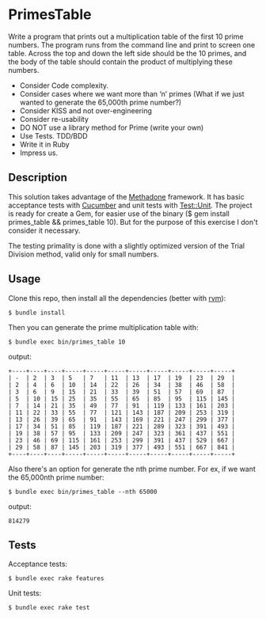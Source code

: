 # PrimesTable

Write a program that prints out a multiplication table of the first 10 prime numbers.
The program runs from the command line and print to screen one table. Across the top and down the left side
should be the 10 primes, and the body of the table should contain the product of multiplying these numbers.

- Consider Code complexity.
- Consider cases where we want more than ‘n’ primes (What if we just wanted to generate the 65,000th prime number?)
- Consider KISS and not over-engineering
- Consider re-usability
- DO NOT use a library method for Prime (write your own)
- Use Tests. TDD/BDD
- Write it in Ruby
- Impress us.

## Description

This solution takes advantage of the [Methadone](https://github.com/davetron5000/methadone) framework.
It has basic acceptance tests with [Cucumber](http://cukes.info) and unit tests with [Test::Unit](http://ruby-doc.org/stdlib-2.1.0/libdoc/test/unit/rdoc/Test/Unit.html). The project is ready for create a Gem,
for easier use of the binary ($ gem install primes_table && primes_table 10). But for the purpose of this exercise I don't consider it necessary.

The testing primality is done with a slightly optimized version of the Trial Division method, valid only for small numbers.

## Usage

Clone this repo, then install all the dependencies (better with [rvm](http://rvm.io)):

    $ bundle install

Then you can generate the prime multiplication table with:

    $ bundle exec bin/primes_table 10

output:

    +----+----+----+-----+-----+-----+-----+-----+-----+-----+-----+
    | -  | 2  | 3  | 5   | 7   | 11  | 13  | 17  | 19  | 23  | 29  |
    | 2  | 4  | 6  | 10  | 14  | 22  | 26  | 34  | 38  | 46  | 58  |
    | 3  | 6  | 9  | 15  | 21  | 33  | 39  | 51  | 57  | 69  | 87  |
    | 5  | 10 | 15 | 25  | 35  | 55  | 65  | 85  | 95  | 115 | 145 |
    | 7  | 14 | 21 | 35  | 49  | 77  | 91  | 119 | 133 | 161 | 203 |
    | 11 | 22 | 33 | 55  | 77  | 121 | 143 | 187 | 209 | 253 | 319 |
    | 13 | 26 | 39 | 65  | 91  | 143 | 169 | 221 | 247 | 299 | 377 |
    | 17 | 34 | 51 | 85  | 119 | 187 | 221 | 289 | 323 | 391 | 493 |
    | 19 | 38 | 57 | 95  | 133 | 209 | 247 | 323 | 361 | 437 | 551 |
    | 23 | 46 | 69 | 115 | 161 | 253 | 299 | 391 | 437 | 529 | 667 |
    | 29 | 58 | 87 | 145 | 203 | 319 | 377 | 493 | 551 | 667 | 841 |
    +----+----+----+-----+-----+-----+-----+-----+-----+-----+-----+

Also there's an option for generate the nth prime number. For ex, if we want the 65,000nth prime number:

    $ bundle exec bin/primes_table --nth 65000

output:

    814279

## Tests

Acceptance tests:

    $ bundle exec rake features

Unit tests:

    $ bundle exec rake test
